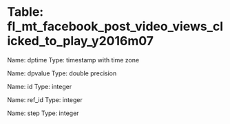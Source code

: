 Table: fl_mt_facebook_post_video_views_clicked_to_play_y2016m07
===============================================================

Name: dptime
Type: timestamp with time zone

Name: dpvalue
Type: double precision

Name: id
Type: integer

Name: ref_id
Type: integer

Name: step
Type: integer

